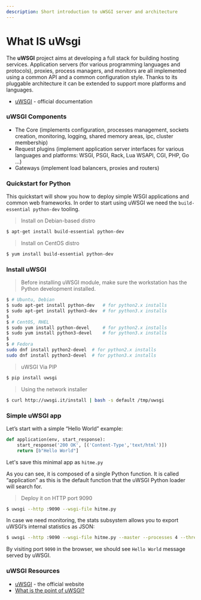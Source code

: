 ```yaml
---
description: Short introduction to uWSGI server and architecture
---
```


# What IS uWsgi

The **uWSGI** project aims at developing a full stack for building hosting services. Application servers \(for various programming languages and protocols\), proxies, process managers, and monitors are all implemented using a common API and a common configuration style. Thanks to its pluggable architecture it can be extended to support more platforms and languages.

* [uWSGI](https://uwsgi-docs.readthedocs.io/en/latest/) - official documentation



### uWSGI Components

* The Core \(implements configuration, processes management, sockets creation, monitoring, logging, shared memory areas, ipc, cluster membership\)
* Request plugins \(implement application server interfaces for various languages and platforms: WSGI, PSGI, Rack, Lua WSAPI, CGI, PHP, Go …\)
* Gateways \(implement load balancers, proxies and routers\)



### Quickstart for Python

This quickstart will show you how to deploy simple WSGI applications and common web frameworks. In order to start using uWSGI we need the `build-essential python-dev` tooling.

> Install on Debian-based distro

```bash
$ apt-get install build-essential python-dev
```

> Install on CentOS distro

```bash
$ yum install build-essential python-dev
```

### 

### Install uWSGI

> Before installing uWSGI module, make sure the workstation has the Python development installed.

```bash
$ # Ubuntu, Debian
$ sudo apt-get install python-dev   # for python2.x installs
$ sudo apt-get install python3-dev  # for python3.x installs
$
$ # CentOS, RHEL
$ sudo yum install python-devel     # for python2.x installs
$ sudo yum install python3-devel    # for python3.x installs
$
$ # Fedora
sudo dnf install python2-devel  # for python2.x installs
sudo dnf install python3-devel  # for python3.x installs
```

> uWSGI Via PIP

```bash
$ pip install uwsgi
```

> Using the network installer

```bash
$ curl http://uwsgi.it/install | bash -s default /tmp/uwsgi
```

### 

### Simple uWSGI app

Let’s start with a simple “Hello World” example:

```python
def application(env, start_response):
    start_response('200 OK', [('Content-Type','text/html')])
    return [b"Hello World"]
```

Let's save this minimal app as `hitme.py`

As you can see, it is composed of a single Python function. It is called “application” as this is the default function that the uWSGI Python loader will search for.

> Deploy it on HTTP port 9090

```bash
$ uwsgi --http :9090 --wsgi-file hitme.py
```

In case we need monitoring, the stats subsystem allows you to export uWSGI’s internal statistics as JSON:

```bash
$ uwsgi --http :9090 --wsgi-file hitme.py --master --processes 4 --threads 2 --stats 127.0.0.1:9191
```

By visiting port `9090` in the browser, we should see `Hello World` message served by uWSGI.

### 

### uWSGI Resources

* [uWSGI](https://uwsgi-docs.readthedocs.io/en/latest/) - the official website
* [What is the point of uWSGI?](https://stackoverflow.com/questions/38601440/what-is-the-point-of-uwsgi)

